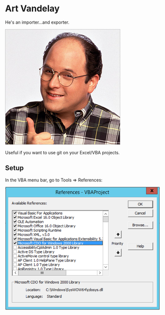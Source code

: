 # Art Vandelay

He's an importer...and exporter.

![george](george.jpg)

Useful if you want to use git on your Excel/VBA projects.

## Setup

In the VBA menu bar, go to Tools => References:

![references](references.png)